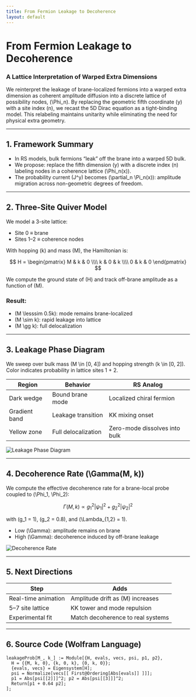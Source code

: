 ```yaml
---
title: From Fermion Leakage to Decoherence
layout: default
---
```


<script type="text/javascript" async
  src="https://cdn.jsdelivr.net/npm/mathjax@3/es5/tex-mml-chtml.js">
</script>

# From Fermion Leakage to Decoherence  
### A Lattice Interpretation of Warped Extra Dimensions

We reinterpret the leakage of brane-localized fermions into a warped extra dimension as coherent amplitude diffusion into a discrete lattice of possibility nodes, \(\Phi_n\). By replacing the geometric fifth coordinate \(y\) with a site index \(n\), we recast the 5D Dirac equation as a tight-binding model. This relabeling maintains unitarity while eliminating the need for physical extra geometry.

---

## 1. Framework Summary

- In RS models, bulk fermions “leak” off the brane into a warped 5D bulk.
- We propose: replace the fifth dimension \(y\) with a discrete index \(n\) labeling nodes in a coherence lattice \(\Phi_n(x)\).
- The probability current \(J^y\) becomes \(\partial_n \Pi_n(x)\): amplitude migration across non-geometric degrees of freedom.

---

## 2. Three-Site Quiver Model

We model a 3-site lattice:  
- Site 0 ≡ brane  
- Sites 1–2 ≡ coherence nodes

With hopping \(k\) and mass \(M\), the Hamiltonian is:

$$
H = \begin{pmatrix} M & k & 0 \\\\ k & 0 & k \\\\ 0 & k & 0 \end{pmatrix}
$$

We compute the ground state of \(H\) and track off-brane amplitude as a function of \(M\).

### Result:
- \(M \lesssim 0.5k\): mode remains brane-localized
- \(M \sim k\): rapid leakage into lattice
- \(M \gg k\): full delocalization

---

## 3. Leakage Phase Diagram

We sweep over bulk mass \(M \in [0, 4]\) and hopping strength \(k \in [0, 2]\).  
Color indicates probability in lattice sites 1 + 2.

| Region        | Behavior               | RS Analog                         |
|---------------|------------------------|------------------------------------|
| Dark wedge    | Bound brane mode       | Localized chiral fermion           |
| Gradient band | Leakage transition     | KK mixing onset                    |
| Yellow zone   | Full delocalization    | Zero-mode dissolves into bulk      |

![Leakage Phase Diagram](images/leakage_plot.png)

---

## 4. Decoherence Rate \(\Gamma(M, k)\)

We compute the effective decoherence rate for a brane-local probe coupled to \(\Phi_1, \Phi_2\):

$$
\Gamma(M, k) \propto g_1^2 |\psi_1|^2 + g_2^2 |\psi_2|^2
$$

with \(g_1 = 1\), \(g_2 = 0.8\), and \(\Lambda_{1,2} = 1\).

- Low \(\Gamma\): amplitude remains on brane
- High \(\Gamma\): decoherence induced by off-brane leakage

![Decoherence Rate](images/decoherence_map.png)

---

## 5. Next Directions

| Step               | Adds                                |
|--------------------|--------------------------------------|
| Real-time animation | Amplitude drift as \(M\) increases |
| 5–7 site lattice    | KK tower and mode repulsion         |
| Experimental fit    | Match decoherence to real systems   |

---

## 6. Source Code (Wolfram Language)

```wolfram
leakageProb[M_, k_] := Module[{H, evals, vecs, psi, p1, p2},
  H = {{M, k, 0}, {k, 0, k}, {0, k, 0}};
  {evals, vecs} = Eigensystem[H];
  psi = Normalize[vecs[[ First@Ordering[Abs[evals]] ]]];
  p1 = Abs[psi[[2]]]^2; p2 = Abs[psi[[3]]]^2;
  Return[p1 + 0.64 p2];
];

